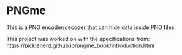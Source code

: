 # PNGme

This is a PNG encoder/decoder that can hide data inside PNG files.  

This project was worked on with the specifications from: https://picklenerd.github.io/pngme_book/introduction.html
